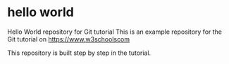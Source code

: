 # hello world
Hello World repository for Git tutorial
This is an example repository for the Git tutorial on
https://www.w3schoolscom

This repository is built step by step in the tutorial.